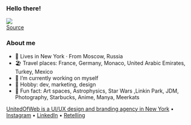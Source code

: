 ### Hello there!

![](https://i.imgur.com/LvWe8N2.gif)  
[Source](https://gfycat.com/ru/unsteadyjitteryhypsilophodon-pikachu)

### About me

- 🗽 Lives in New York · From Moscow, Russia
- 🏖 Travel places: France, Germany, Monaco, United Arabic Emirates, Turkey, Mexico
- 🔭 I’m currently working on myself
- 🎉 Hobby: dev, marketing, design
- 💖 Fun fact: Art spaces, Astrophysics, Star Wars ,Linkin Park, JDM, Photography, Starbucks, Anime, Manya, Meerkats

[UnitedOfWeb is a UI/UX design and branding
agency in New York](https://unitedofweb.com/) • [Instagram](https://www.instagram.com/appi.chudilko/) • [LinkedIn](https://www.linkedin.com/in/byappi/) • [Retelling](https://retell.in/)
